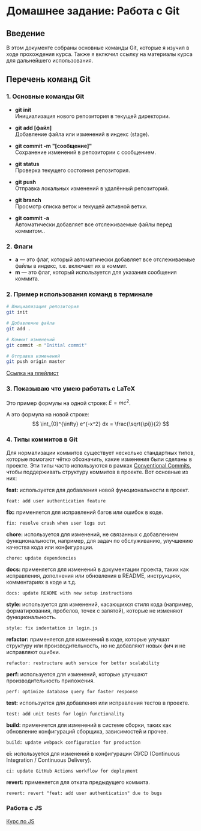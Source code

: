 # Домашнее задание: Работа с Git

## Введение
В этом документе собраны основные команды Git, которые я изучил в ходе прохождения курса. Также я включил ссылку на материалы курса для дальнейшего использования.

## Перечень команд Git

### 1. **Основные команды Git**

- **git init**  
  Инициализация нового репозитория в текущей директории.

- **git add [файл]**  
  Добавление файла или изменений в индекс (stage).

- **git commit -m "[сообщение]"**  
  Сохранение изменений в репозитории с сообщением.

- **git status**  
  Проверка текущего состояния репозитория.

- **git push**  
  Отправка локальных изменений в удалённый репозиторий.

- **git branch**  
  Просмотр списка веток и текущей активной ветки.

- **git commit -a**  
  Автоматически добавляет все отслеживаемые файлы перед коммитом..

### 2. Флаги
 - **a** — это флаг, который автоматически добавляет все отслеживаемые файлы в индекс, т.е. включает их в коммит.
 - **m** — это флаг, который используется для указания сообщения коммита.

### 2. **Пример использования команд в терминале**
```bash
# Инициализация репозитория
git init

# Добавление файла
git add .

# Коммит изменений
git commit -m "Initial commit"

# Отправка изменений
git push origin master
```

[Ссылка на плейлист](https://www.youtube.com/playlist?list=PLDyvV36pndZFHXjXuwA_NywNrVQO0aQqb)

### 3. Показываю что умею работать с LaTeX

Это пример формулы на одной строке: $E = mc^2$.

А это формула на новой строке:
$$
\int_{0}^{\infty} e^{-x^2} dx = \frac{\sqrt{\pi}}{2}
$$

### 4. Типы коммитов в Git

Для нормализации коммитов существует несколько стандартных типов, которые помогают чётко обозначить, какие изменения были сделаны в проекте. Эти типы часто используются в рамках [Conventional Commits](https://www.conventionalcommits.org/), чтобы поддерживать структуру коммитов в проекте. Вот основные из них:

**feat:** используется для добавления новой функциональности в проект.  

`feat: add user authentication feature`

**fix:** применяется для исправлений багов или ошибок в коде.  
 
`fix: resolve crash when user logs out`

**chore:** используется для изменений, не связанных с добавлением функциональности, например, для задач по обслуживанию, улучшению качества кода или конфигурации.  
  
`chore: update dependencies`

**docs:** применяется для изменений в документации проекта, таких как исправления, дополнения или обновления в README, инструкциях, комментариях в коде и т.д.  

`docs: update README with new setup instructions`

**style:** используется для изменений, касающихся стиля кода (например, форматирования, пробелов, точек с запятой), которые не изменяют функциональность.  
 
`style: fix indentation in login.js`

**refactor:** применяется для изменений в коде, которые улучшат структуру или производительность, но не добавляют новых фич и не исправляют ошибки.  
 
`refactor: restructure auth service for better scalability`

**perf:** используется для изменений, которые улучшают производительность приложения.  

`perf: optimize database query for faster response`

**test:** используется для добавления или исправления тестов в проекте.  

`test: add unit tests for login functionality`

**build:** применяется для изменений в системе сборки, таких как обновление конфигураций сборщика, зависимостей и прочее.  

`build: update webpack configuration for production`

**ci:** используется для изменений в конфигурации CI/CD (Continuous Integration / Continuous Delivery).  

`ci: update GitHub Actions workflow for deployment`

**revert:** применяется для отката предыдущего коммита.  
  
`revert: revert "feat: add user authentication" due to bugs`

###  Работа с JS
[Курс по JS](https://learn.javascript.ru/variables)